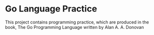Go Language Practice
=============

This project contains programming practice, which are produced in the book, The Go Programming Language written by Alan A. A. Donovan